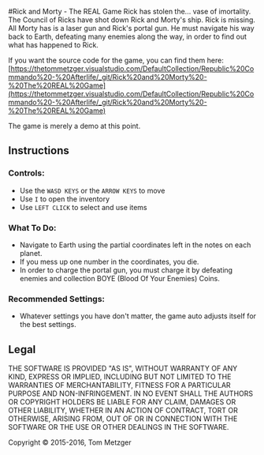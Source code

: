 #Rick and Morty - The REAL Game
Rick has stolen the... vase of imortality. The Council of Ricks have shot down Rick and Morty's ship. Rick is missing. All Morty has is a laser gun and Rick's portal gun. He must navigate his way back to Earth, defeating many enemies along the way, in order to find out what has happened to Rick.


If you want the source code for the game, you can find them here: [https://thetommetzger.visualstudio.com/DefaultCollection/Republic%20Commando%20-%20Afterlife/_git/Rick%20and%20Morty%20-%20The%20REAL%20Game](https://thetommetzger.visualstudio.com/DefaultCollection/Republic%20Commando%20-%20Afterlife/_git/Rick%20and%20Morty%20-%20The%20REAL%20Game)

The game is merely a demo at this point.



Instructions
-----------
### Controls:

* Use the `WASD KEYS` or the `ARROW KEYS` to move
* Use `I` to open the inventory
* Use `LEFT CLICK` to select and use items


### What To Do:

* Navigate to Earth using the partial coordinates left in the notes on each planet.
* If you mess up one number in the coordinates, you die.
* In order to charge the portal gun, you must charge it by defeating enemies and collection BOYE (Blood Of Your Enemies) Coins.


### Recommended Settings:

* Whatever settings you have don't matter, the game auto adjusts itself for the best settings.





Legal
-----------
THE SOFTWARE IS PROVIDED "AS IS", WITHOUT WARRANTY OF ANY KIND, EXPRESS OR IMPLIED, INCLUDING BUT NOT LIMITED TO THE WARRANTIES OF MERCHANTABILITY, FITNESS FOR A PARTICULAR PURPOSE AND NON-INFRINGEMENT. IN NO EVENT SHALL THE AUTHORS OR COPYRIGHT HOLDERS BE LIABLE FOR ANY CLAIM, DAMAGES OR OTHER LIABILITY, WHETHER IN AN ACTION OF CONTRACT, TORT OR OTHERWISE, ARISING FROM, OUT OF OR IN CONNECTION WITH THE SOFTWARE OR THE USE OR OTHER DEALINGS IN THE SOFTWARE.

Copyright © 2015-2016, Tom Metzger
